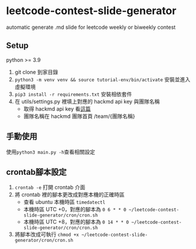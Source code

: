 # leetcode-contest-slide-generator
automatic generate .md slide for leetcode weekly or biweekly contest

## Setup
python >= 3.9
1. git clone 到家目錄
2. ```python3 -m venv venv && source tutorial-env/bin/activate``` 安裝並進入虛擬環境
3. ```pip3 install -r requirements.txt``` 安裝相依套件
4. 在 utils/settings.py 裡填上對應的 hackmd api key 與團隊名稱
      * 取得 hackmd api key 看[這篇](https://hackmd.io/@docs/HackMD_API_Book/https%3A%2F%2Fhackmd.io%2F%40hackmd-api%2Fdeveloper-portal)
      * 團隊名稱在 hackmd 團隊首頁 /team/{團隊名稱}
## 手動使用
使用```python3 main.py -h```查看相關設定 
## crontab腳本設定
1. ```crontab -e``` 打開 crontab 介面
2. 將 crontab 裡的腳本更改成對應本機的正確時區
    * 查看 ubuntu 本機時區 ```timedatectl```
    * 本機時區 UTC +0，對應的腳本為 ```0 6 * * 0 ~/leetcode-contest-slide-generator/cron/cron.sh```
    * 本機時區 UTC +8，對應的腳本為 ```0 14 * * 0 ~/leetcode-contest-slide-generator/cron/cron.sh```
4. 將腳本改成可執行 ```chmod +x ~/leetcode-contest-slide-generator/cron/cron.sh```
